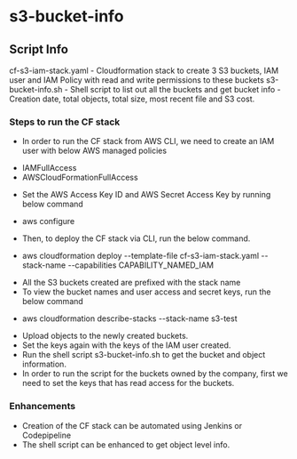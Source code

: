# s3-bucket-info
## Script Info
cf-s3-iam-stack.yaml  - Cloudformation stack to create 3 S3 buckets, IAM user and IAM Policy with read and write permissions to these buckets
s3-bucket-info.sh - Shell script to list out all the buckets and get bucket info - Creation date, total objects, total size, most recent file and S3 cost. 

### Steps to run the CF stack
* In order to run the CF stack from AWS CLI, we need to create an IAM user with below AWS managed policies 
 - IAMFullAccess
 - AWSCloudFormationFullAccess
* Set the AWS Access Key ID  and AWS Secret Access Key by running below command
 - aws configure
* Then, to deploy the CF stack via CLI, run the below command.
- aws cloudformation deploy --template-file cf-s3-iam-stack.yaml --stack-name <Stack-Name>  --capabilities CAPABILITY_NAMED_IAM
* All the S3 buckets created are prefixed with the stack name <Stack-Name>
* To view the bucket names and user access and secret keys, run the below command
- aws cloudformation describe-stacks --stack-name s3-test
* Upload objects to the newly created buckets.
* Set the keys again with the keys of the IAM user created.
* Run the shell script s3-bucket-info.sh to get the bucket and object information.
* In order to run the script for the buckets owned by the company, first we need to set the keys that has read access for the buckets.

### Enhancements
* Creation of the CF stack can be automated using Jenkins or Codepipeline
* The shell script can be enhanced to get object level info.